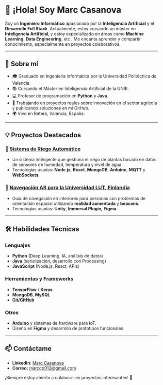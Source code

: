 # 👋 ¡Hola! Soy Marc Casanova 

Soy un **Ingeniero Informático** apasionado por la **Inteligencia Artificial** y el **Desarrollo Full Stack**. Actualmente, estoy cursando un máster en **Inteligencia Artificial**, y estoy especializado en áreas como **Machine Learning**, **Data Engineering**, etc . Me encanta aprender y compartir conocimiento, especialmente en proyectos colaborativos.

---

## 🚀 Sobre mí
- 🎓 Graduado en Ingeniería Informática por la Universidad Politécnica de Valencia.
- 📚 Cursando el Máster en Inteligencia Artificial de la UNIR.
- 💻 Profesor de programación en **Python** y **Java**.
- 🌱 Trabajando en proyectos reales sobre innovación en el sector agrícola y publicando soluciones en mi GitHub.
- 🌍 Vivo en Beteró, Valencia, España.

---

## 💡 Proyectos Destacados
### 🌿 [Sistema de Riego Automático](https://github.com/marcasanova/TFG)
- Un sistema inteligente que gestiona el riego de plantas basado en datos de sensores de humedad, temperatura y nivel de agua.
- Tecnologías usadas: **Node.js**, **React**, **MongoDB**, **Arduino**, **MQTT** y **WebSockets**.

### 🤖 [Navegación AR para la Universidad LUT, Finlandia](https://www.figma.com/proto/pErqwulhah2cJBvm2aH29l/Lahti-Prototype?node-id=1-3&starting-point-node-id=1%3A3)
- Guía de navegación en interiores para personas con problemas de orientación espacial utilizando **realidad aumentada** y **beacons**.
- Tecnologías usadas: **Unity**, **Immersal Plugin**, **Figma**.

---

## 🛠️ Habilidades Técnicas
### Lenguajes
- **Python** (Deep Learning, IA, análisis de datos)
- **Java** (serialización, desarrollo con Processing)
- **JavaScript** (Node.js, React, APIs)

### Herramientas y Frameworks
- **TensorFlow** / **Keras**
- **MongoDB**, **MySQL**
- **Git/GitHub**

### Otros
- **Arduino** y sistemas de hardware para IoT.
- Diseño en **Figma** y desarrollo de prototipos funcionales.

---

## 📫 Contáctame
- **LinkedIn:** [Marc Casanova](https://www.linkedin.com/in/marc-casanova-paya/)
- **Correo:** marccp012@gmail.com

¡Siempre estoy abierto a colaborar en proyectos interesantes! 🚀
